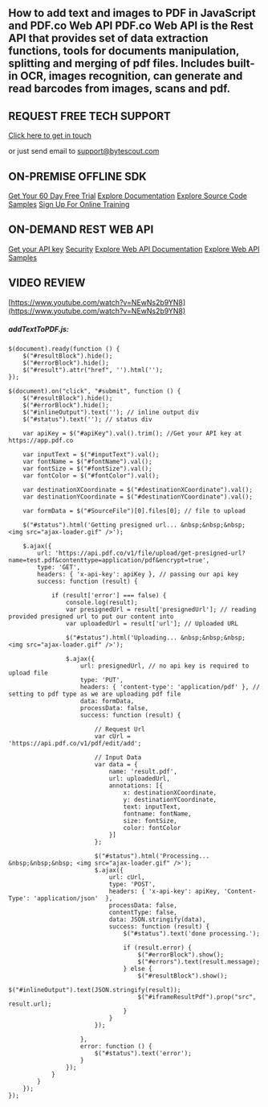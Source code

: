 ## How to add text and images to PDF in JavaScript and PDF.co Web API PDF.co Web API is the Rest API that provides set of data extraction functions, tools for documents manipulation, splitting and merging of pdf files. Includes built-in OCR, images recognition, can generate and read barcodes from images, scans and pdf.

## REQUEST FREE TECH SUPPORT

[Click here to get in touch](https://bytescout.zendesk.com/hc/en-us/requests/new?subject=PDF.co%20Web%20API%20Question)

or just send email to [support@bytescout.com](mailto:support@bytescout.com?subject=PDF.co%20Web%20API%20Question) 

## ON-PREMISE OFFLINE SDK 

[Get Your 60 Day Free Trial](https://bytescout.com/download/web-installer?utm_source=github-readme)
[Explore Documentation](https://bytescout.com/documentation/index.html?utm_source=github-readme)
[Explore Source Code Samples](https://github.com/bytescout/ByteScout-SDK-SourceCode/)
[Sign Up For Online Training](https://academy.bytescout.com/)


## ON-DEMAND REST WEB API

[Get your API key](https://app.pdf.co/signup?utm_source=github-readme)
[Security](https://pdf.co/security)
[Explore Web API Documentation](https://apidocs.pdf.co?utm_source=github-readme)
[Explore Web API Samples](https://github.com/bytescout/ByteScout-SDK-SourceCode/tree/master/PDF.co%20Web%20API)

## VIDEO REVIEW

[https://www.youtube.com/watch?v=NEwNs2b9YN8](https://www.youtube.com/watch?v=NEwNs2b9YN8)




<!-- code block begin -->

##### **addTextToPDF.js:**
    
```
$(document).ready(function () {
    $("#resultBlock").hide();
    $("#errorBlock").hide();
    $("#result").attr("href", '').html('');
});

$(document).on("click", "#submit", function () {
    $("#resultBlock").hide();
    $("#errorBlock").hide();
    $("#inlineOutput").text(''); // inline output div
    $("#status").text(''); // status div

    var apiKey = $("#apiKey").val().trim(); //Get your API key at https://app.pdf.co

    var inputText = $("#inputText").val();
    var fontName = $("#fontName").val();
    var fontSize = $("#fontSize").val();
    var fontColor = $("#fontColor").val();

    var destinationXCoordinate = $("#destinationXCoordinate").val();
    var destinationYCoordinate = $("#destinationYCoordinate").val();

    var formData = $("#SourceFile")[0].files[0]; // file to upload

    $("#status").html('Getting presigned url... &nbsp;&nbsp;&nbsp; <img src="ajax-loader.gif" />');

    $.ajax({
        url: 'https://api.pdf.co/v1/file/upload/get-presigned-url?name=test.pdf&contenttype=application/pdf&encrypt=true',
        type: 'GET',
        headers: { 'x-api-key': apiKey }, // passing our api key
        success: function (result) {

            if (result['error'] === false) {
                console.log(result);
                var presignedUrl = result['presignedUrl']; // reading provided presigned url to put our content into
                var uploadedUrl = result['url']; // Uploaded URL

                $("#status").html('Uploading... &nbsp;&nbsp;&nbsp; <img src="ajax-loader.gif" />');

                $.ajax({
                    url: presignedUrl, // no api key is required to upload file
                    type: 'PUT',
                    headers: { 'content-type': 'application/pdf' }, // setting to pdf type as we are uploading pdf file
                    data: formData,
                    processData: false,
                    success: function (result) {

                        // Request Url
                        var cUrl = 'https://api.pdf.co/v1/pdf/edit/add';

                        // Input Data
                        var data = {
                            name: 'result.pdf',
                            url: uploadedUrl,
                            annotations: [{
                                x: destinationXCoordinate,
                                y: destinationYCoordinate,
                                text: inputText,
                                fontname: fontName,
                                size: fontSize,
                                color: fontColor
                            }]
                        };

                        $("#status").html('Processing... &nbsp;&nbsp;&nbsp; <img src="ajax-loader.gif" />');
                        $.ajax({
                            url: cUrl,
                            type: 'POST',
                            headers: { 'x-api-key': apiKey, 'Content-Type': 'application/json'  },
                            processData: false,
                            contentType: false,
                            data: JSON.stringify(data),
                            success: function (result) {
                                $("#status").text('done processing.');

                                if (result.error) {
                                    $("#errorBlock").show();
                                    $("#errors").text(result.message);
                                } else {
                                    $("#resultBlock").show();
                                    $("#inlineOutput").text(JSON.stringify(result));
                                    $("#iframeResultPdf").prop("src", result.url);
                                }
                            }
                        });

                    },
                    error: function () {
                        $("#status").text('error');
                    }
                });
            }
        }
    });
});


```

<!-- code block end -->